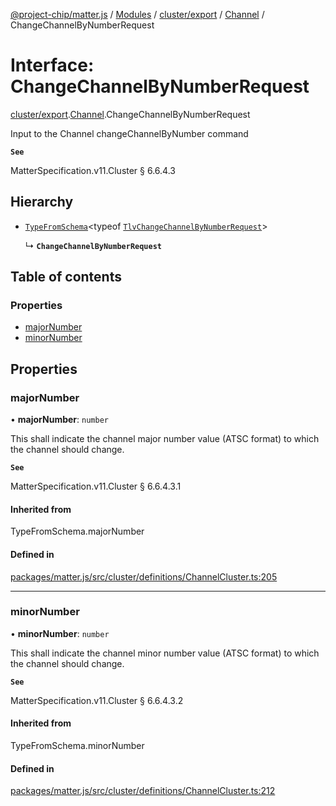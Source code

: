[@project-chip/matter.js](../README.md) / [Modules](../modules.md) / [cluster/export](../modules/cluster_export.md) / [Channel](../modules/cluster_export.Channel.md) / ChangeChannelByNumberRequest

# Interface: ChangeChannelByNumberRequest

[cluster/export](../modules/cluster_export.md).[Channel](../modules/cluster_export.Channel.md).ChangeChannelByNumberRequest

Input to the Channel changeChannelByNumber command

**`See`**

MatterSpecification.v11.Cluster § 6.6.4.3

## Hierarchy

- [`TypeFromSchema`](../modules/tlv_export.md#typefromschema)\<typeof [`TlvChangeChannelByNumberRequest`](../modules/cluster_export.Channel.md#tlvchangechannelbynumberrequest)\>

  ↳ **`ChangeChannelByNumberRequest`**

## Table of contents

### Properties

- [majorNumber](cluster_export.Channel.ChangeChannelByNumberRequest.md#majornumber)
- [minorNumber](cluster_export.Channel.ChangeChannelByNumberRequest.md#minornumber)

## Properties

### majorNumber

• **majorNumber**: `number`

This shall indicate the channel major number value (ATSC format) to which the channel should change.

**`See`**

MatterSpecification.v11.Cluster § 6.6.4.3.1

#### Inherited from

TypeFromSchema.majorNumber

#### Defined in

[packages/matter.js/src/cluster/definitions/ChannelCluster.ts:205](https://github.com/project-chip/matter.js/blob/904d0c9b952b91f28a21803759c5e5c66ee4d272/packages/matter.js/src/cluster/definitions/ChannelCluster.ts#L205)

___

### minorNumber

• **minorNumber**: `number`

This shall indicate the channel minor number value (ATSC format) to which the channel should change.

**`See`**

MatterSpecification.v11.Cluster § 6.6.4.3.2

#### Inherited from

TypeFromSchema.minorNumber

#### Defined in

[packages/matter.js/src/cluster/definitions/ChannelCluster.ts:212](https://github.com/project-chip/matter.js/blob/904d0c9b952b91f28a21803759c5e5c66ee4d272/packages/matter.js/src/cluster/definitions/ChannelCluster.ts#L212)
